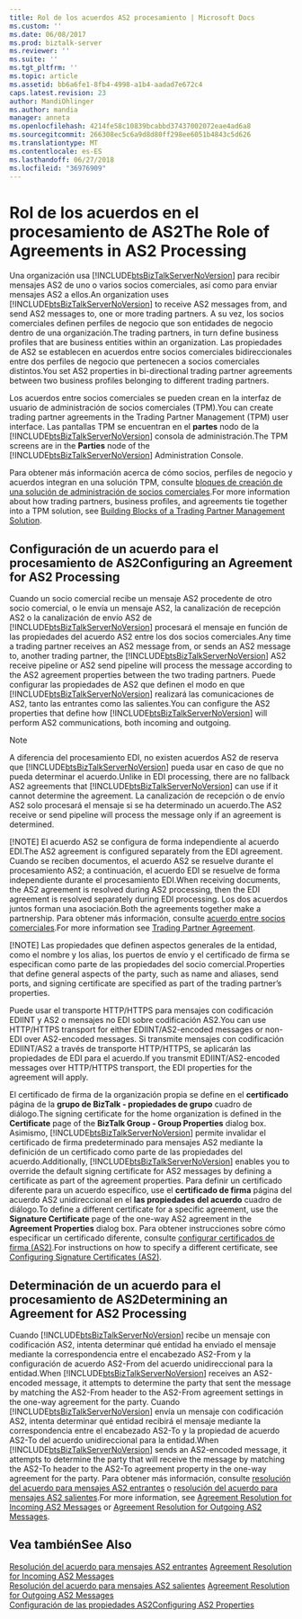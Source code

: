 ```yaml
---
title: Rol de los acuerdos AS2 procesamiento | Microsoft Docs
ms.custom: ''
ms.date: 06/08/2017
ms.prod: biztalk-server
ms.reviewer: ''
ms.suite: ''
ms.tgt_pltfrm: ''
ms.topic: article
ms.assetid: bb6a6fe1-8fb4-4998-a1b4-aadad7e672c4
caps.latest.revision: 23
author: MandiOhlinger
ms.author: mandia
manager: anneta
ms.openlocfilehash: 4214fe58c10839bcabbd37437002072eae4ad6a8
ms.sourcegitcommit: 266308ec5c6a9d8d80ff298ee6051b4843c5d626
ms.translationtype: MT
ms.contentlocale: es-ES
ms.lasthandoff: 06/27/2018
ms.locfileid: "36976909"
---
```

# <a name="the-role-of-agreements-in-as2-processing"></a><span data-ttu-id="84ce7-102">Rol de los acuerdos en el procesamiento de AS2</span><span class="sxs-lookup"><span data-stu-id="84ce7-102">The Role of Agreements in AS2 Processing</span></span>
<span data-ttu-id="84ce7-103">Una organización usa [!INCLUDE[btsBizTalkServerNoVersion](../includes/btsbiztalkservernoversion-md.md)] para recibir mensajes AS2 de uno o varios socios comerciales, así como para enviar mensajes AS2 a ellos.</span><span class="sxs-lookup"><span data-stu-id="84ce7-103">An organization uses [!INCLUDE[btsBizTalkServerNoVersion](../includes/btsbiztalkservernoversion-md.md)] to receive AS2 messages from, and send AS2 messages to, one or more trading partners.</span></span> <span data-ttu-id="84ce7-104">A su vez, los socios comerciales definen perfiles de negocio que son entidades de negocio dentro de una organización.</span><span class="sxs-lookup"><span data-stu-id="84ce7-104">The trading partners, in turn define business profiles that are business entities within an organization.</span></span> <span data-ttu-id="84ce7-105">Las propiedades de AS2 se establecen en acuerdos entre socios comerciales bidireccionales entre dos perfiles de negocio que pertenecen a socios comerciales distintos.</span><span class="sxs-lookup"><span data-stu-id="84ce7-105">You set AS2 properties in bi-directional trading partner agreements between two business profiles belonging to different trading partners.</span></span>  
  
 <span data-ttu-id="84ce7-106">Los acuerdos entre socios comerciales se pueden crean en la interfaz de usuario de administración de socios comerciales (TPM).</span><span class="sxs-lookup"><span data-stu-id="84ce7-106">You can create trading partner agreements in the Trading Partner Management (TPM) user interface.</span></span> <span data-ttu-id="84ce7-107">Las pantallas TPM se encuentran en el **partes** nodo de la [!INCLUDE[btsBizTalkServerNoVersion](../includes/btsbiztalkservernoversion-md.md)] consola de administración.</span><span class="sxs-lookup"><span data-stu-id="84ce7-107">The TPM screens are in the **Parties** node of the [!INCLUDE[btsBizTalkServerNoVersion](../includes/btsbiztalkservernoversion-md.md)] Administration Console.</span></span>  
  
 <span data-ttu-id="84ce7-108">Para obtener más información acerca de cómo socios, perfiles de negocio y acuerdos integran en una solución TPM, consulte [bloques de creación de una solución de administración de socios comerciales](../core/building-blocks-of-a-trading-partner-management-solution.md).</span><span class="sxs-lookup"><span data-stu-id="84ce7-108">For more information about how trading partners, business profiles, and agreements tie together into a TPM solution, see [Building Blocks of a Trading Partner Management Solution](../core/building-blocks-of-a-trading-partner-management-solution.md).</span></span>  
  
## <a name="configuring-an-agreement-for-as2-processing"></a><span data-ttu-id="84ce7-109">Configuración de un acuerdo para el procesamiento de AS2</span><span class="sxs-lookup"><span data-stu-id="84ce7-109">Configuring an Agreement for AS2 Processing</span></span>  
 <span data-ttu-id="84ce7-110">Cuando un socio comercial recibe un mensaje AS2 procedente de otro socio comercial, o le envía un mensaje AS2, la canalización de recepción AS2 o la canalización de envío AS2 de [!INCLUDE[btsBizTalkServerNoVersion](../includes/btsbiztalkservernoversion-md.md)] procesará el mensaje en función de las propiedades del acuerdo AS2 entre los dos socios comerciales.</span><span class="sxs-lookup"><span data-stu-id="84ce7-110">Any time a trading partner receives an AS2 message from, or sends an AS2 message to, another trading partner, the [!INCLUDE[btsBizTalkServerNoVersion](../includes/btsbiztalkservernoversion-md.md)] AS2 receive pipeline or AS2 send pipeline will process the message according to the AS2 agreement properties between the two trading partners.</span></span> <span data-ttu-id="84ce7-111">Puede configurar las propiedades de AS2 que definen el modo en que [!INCLUDE[btsBizTalkServerNoVersion](../includes/btsbiztalkservernoversion-md.md)] realizará las comunicaciones de AS2, tanto las entrantes como las salientes.</span><span class="sxs-lookup"><span data-stu-id="84ce7-111">You can configure the AS2 properties that define how [!INCLUDE[btsBizTalkServerNoVersion](../includes/btsbiztalkservernoversion-md.md)] will perform AS2 communications, both incoming and outgoing.</span></span>  
  
> [!NOTE]
>  <span data-ttu-id="84ce7-112">A diferencia del procesamiento EDI, no existen acuerdos AS2 de reserva que [!INCLUDE[btsBizTalkServerNoVersion](../includes/btsbiztalkservernoversion-md.md)] pueda usar en caso de que no pueda determinar el acuerdo.</span><span class="sxs-lookup"><span data-stu-id="84ce7-112">Unlike in EDI processing, there are no fallback AS2 agreements that [!INCLUDE[btsBizTalkServerNoVersion](../includes/btsbiztalkservernoversion-md.md)] can use if it cannot determine the agreement.</span></span> <span data-ttu-id="84ce7-113">La canalización de recepción o de envío AS2 solo procesará el mensaje si se ha determinado un acuerdo.</span><span class="sxs-lookup"><span data-stu-id="84ce7-113">The AS2 receive or send pipeline will process the message only if an agreement is determined.</span></span>  
> 
> [!NOTE]
>  <span data-ttu-id="84ce7-114">El acuerdo AS2 se configura de forma independiente al acuerdo EDI.</span><span class="sxs-lookup"><span data-stu-id="84ce7-114">The AS2 agreement is configured separately from the EDI agreement.</span></span> <span data-ttu-id="84ce7-115">Cuando se reciben documentos, el acuerdo AS2 se resuelve durante el procesamiento AS2; a continuación, el acuerdo EDI se resuelve de forma independiente durante el procesamiento EDI.</span><span class="sxs-lookup"><span data-stu-id="84ce7-115">When receiving documents, the AS2 agreement is resolved during AS2 processing, then the EDI agreement is resolved separately during EDI processing.</span></span> <span data-ttu-id="84ce7-116">Los dos acuerdos juntos forman una asociación.</span><span class="sxs-lookup"><span data-stu-id="84ce7-116">Both the agreements together make a partnership.</span></span> <span data-ttu-id="84ce7-117">Para obtener más información, consulte [acuerdo entre socios comerciales](../core/trading-partner-agreement.md).</span><span class="sxs-lookup"><span data-stu-id="84ce7-117">For more information see [Trading Partner Agreement](../core/trading-partner-agreement.md).</span></span>  
> 
> [!NOTE]
>  <span data-ttu-id="84ce7-118">Las propiedades que definen aspectos generales de la entidad, como el nombre y los alias, los puertos de envío y el certificado de firma se especifican como parte de las propiedades del socio comercial.</span><span class="sxs-lookup"><span data-stu-id="84ce7-118">Properties that define general aspects of the party, such as name and aliases, send ports, and signing certificate are specified as part of the trading partner’s properties.</span></span>  
  
 <span data-ttu-id="84ce7-119">Puede usar el transporte HTTP/HTTPS para mensajes con codificación EDIINT y AS2 o mensajes no EDI sobre codificación AS2.</span><span class="sxs-lookup"><span data-stu-id="84ce7-119">You can use HTTP/HTTPS transport for either EDIINT/AS2-encoded messages or non-EDI over AS2-encoded messages.</span></span> <span data-ttu-id="84ce7-120">Si transmite mensajes con codificación EDIINT/AS2 a través de transporte HTTP/HTTPS, se aplicarán las propiedades de EDI para el acuerdo.</span><span class="sxs-lookup"><span data-stu-id="84ce7-120">If you transmit EDIINT/AS2-encoded messages over HTTP/HTTPS transport, the EDI properties for the agreement will apply.</span></span>  
  
 <span data-ttu-id="84ce7-121">El certificado de firma de la organización propia se define en el **certificado** página de la **grupo de BizTalk - propiedades de grupo** cuadro de diálogo.</span><span class="sxs-lookup"><span data-stu-id="84ce7-121">The signing certificate for the home organization is defined in the **Certificate** page of the **BizTalk Group - Group Properties** dialog box.</span></span> <span data-ttu-id="84ce7-122">Asimismo, [!INCLUDE[btsBizTalkServerNoVersion](../includes/btsbiztalkservernoversion-md.md)] permite invalidar el certificado de firma predeterminado para mensajes AS2 mediante la definición de un certificado como parte de las propiedades del acuerdo.</span><span class="sxs-lookup"><span data-stu-id="84ce7-122">Additionally, [!INCLUDE[btsBizTalkServerNoVersion](../includes/btsbiztalkservernoversion-md.md)] enables you to override the default signing certificate for AS2 messages by defining a certificate as part of the agreement properties.</span></span>  <span data-ttu-id="84ce7-123">Para definir un certificado diferente para un acuerdo específico, use el **certificado de firma** página del acuerdo AS2 unidireccional en el **las propiedades del acuerdo** cuadro de diálogo.</span><span class="sxs-lookup"><span data-stu-id="84ce7-123">To define a different certificate for a specific agreement, use the **Signature Certificate** page of the one-way AS2 agreement in the **Agreement Properties** dialog box.</span></span> <span data-ttu-id="84ce7-124">Para obtener instrucciones sobre cómo especificar un certificado diferente, consulte [configurar certificados de firma (AS2)](../core/configuring-signature-certificates-as2.md).</span><span class="sxs-lookup"><span data-stu-id="84ce7-124">For instructions on how to specify a different certificate, see [Configuring Signature Certificates (AS2)](../core/configuring-signature-certificates-as2.md).</span></span>  
  
## <a name="determining-an-agreement-for-as2-processing"></a><span data-ttu-id="84ce7-125">Determinación de un acuerdo para el procesamiento de AS2</span><span class="sxs-lookup"><span data-stu-id="84ce7-125">Determining an Agreement for AS2 Processing</span></span>  
 <span data-ttu-id="84ce7-126">Cuando [!INCLUDE[btsBizTalkServerNoVersion](../includes/btsbiztalkservernoversion-md.md)] recibe un mensaje con codificación AS2, intenta determinar qué entidad ha enviado el mensaje mediante la correspondencia entre el encabezado AS2-From y la configuración de acuerdo AS2-From del acuerdo unidireccional para la entidad.</span><span class="sxs-lookup"><span data-stu-id="84ce7-126">When [!INCLUDE[btsBizTalkServerNoVersion](../includes/btsbiztalkservernoversion-md.md)] receives an AS2-encoded message, it attempts to determine the party that sent the message by matching the AS2-From header to the AS2-From agreement settings in the one-way agreement for the party.</span></span> <span data-ttu-id="84ce7-127">Cuando [!INCLUDE[btsBizTalkServerNoVersion](../includes/btsbiztalkservernoversion-md.md)] envía un mensaje con codificación AS2, intenta determinar qué entidad recibirá el mensaje mediante la correspondencia entre el encabezado AS2-To y la propiedad de acuerdo AS2-To del acuerdo unidireccional para la entidad.</span><span class="sxs-lookup"><span data-stu-id="84ce7-127">When [!INCLUDE[btsBizTalkServerNoVersion](../includes/btsbiztalkservernoversion-md.md)] sends an AS2-encoded message, it attempts to determine the party that will receive the message by matching the AS2-To header to the AS2-To agreement property in the one-way agreement for the party.</span></span> <span data-ttu-id="84ce7-128">Para obtener más información, consulte [resolución del acuerdo para mensajes AS2 entrantes](../core/agreement-resolution-for-incoming-as2-messages.md) o [resolución del acuerdo para mensajes AS2 salientes](../core/agreement-resolution-for-outgoing-as2-messages.md).</span><span class="sxs-lookup"><span data-stu-id="84ce7-128">For more information, see [Agreement Resolution for Incoming AS2 Messages](../core/agreement-resolution-for-incoming-as2-messages.md) or [Agreement Resolution for Outgoing AS2 Messages](../core/agreement-resolution-for-outgoing-as2-messages.md).</span></span>  
  
## <a name="see-also"></a><span data-ttu-id="84ce7-129">Vea también</span><span class="sxs-lookup"><span data-stu-id="84ce7-129">See Also</span></span>  
 <span data-ttu-id="84ce7-130">[Resolución del acuerdo para mensajes AS2 entrantes](../core/agreement-resolution-for-incoming-as2-messages.md) </span><span class="sxs-lookup"><span data-stu-id="84ce7-130">[Agreement Resolution for Incoming AS2 Messages](../core/agreement-resolution-for-incoming-as2-messages.md) </span></span>  
 <span data-ttu-id="84ce7-131">[Resolución del acuerdo para mensajes AS2 salientes](../core/agreement-resolution-for-outgoing-as2-messages.md) </span><span class="sxs-lookup"><span data-stu-id="84ce7-131">[Agreement Resolution for Outgoing AS2 Messages](../core/agreement-resolution-for-outgoing-as2-messages.md) </span></span>  
 [<span data-ttu-id="84ce7-132">Configuración de las propiedades AS2</span><span class="sxs-lookup"><span data-stu-id="84ce7-132">Configuring AS2 Properties</span></span>](../core/configuring-as2-properties.md)
